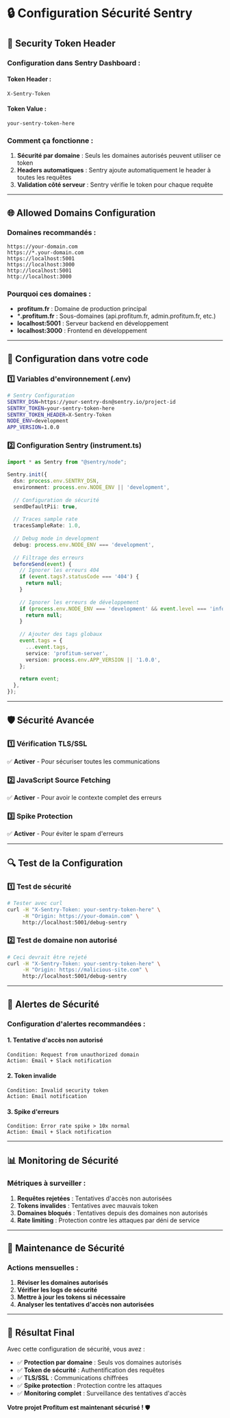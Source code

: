 # 🔒 Configuration Sécurité Sentry

## 🎯 **Security Token Header**

### **Configuration dans Sentry Dashboard :**

#### **Token Header :**
```
X-Sentry-Token
```

#### **Token Value :**
```
your-sentry-token-here
```

### **Comment ça fonctionne :**

1. **Sécurité par domaine** : Seuls les domaines autorisés peuvent utiliser ce token
2. **Headers automatiques** : Sentry ajoute automatiquement le header à toutes les requêtes
3. **Validation côté serveur** : Sentry vérifie le token pour chaque requête

---

## 🌐 **Allowed Domains Configuration**

### **Domaines recommandés :**

```
https://your-domain.com
https://*.your-domain.com
https://localhost:5001
https://localhost:3000
http://localhost:5001
http://localhost:3000
```

### **Pourquoi ces domaines :**

- **profitum.fr** : Domaine de production principal
- ***.profitum.fr** : Sous-domaines (api.profitum.fr, admin.profitum.fr, etc.)
- **localhost:5001** : Serveur backend en développement
- **localhost:3000** : Frontend en développement

---

## 🔧 **Configuration dans votre code**

### **1️⃣ Variables d'environnement (.env)**

```bash
# Sentry Configuration
SENTRY_DSN=https://your-sentry-dsn@sentry.io/project-id
SENTRY_TOKEN=your-sentry-token-here
SENTRY_TOKEN_HEADER=X-Sentry-Token
NODE_ENV=development
APP_VERSION=1.0.0
```

### **2️⃣ Configuration Sentry (instrument.ts)**

```typescript
import * as Sentry from "@sentry/node";

Sentry.init({
  dsn: process.env.SENTRY_DSN,
  environment: process.env.NODE_ENV || 'development',
  
  // Configuration de sécurité
  sendDefaultPii: true,
  
  // Traces sample rate
  tracesSampleRate: 1.0,
  
  // Debug mode in development
  debug: process.env.NODE_ENV === 'development',
  
  // Filtrage des erreurs
  beforeSend(event) {
    // Ignorer les erreurs 404
    if (event.tags?.statusCode === '404') {
      return null;
    }
    
    // Ignorer les erreurs de développement
    if (process.env.NODE_ENV === 'development' && event.level === 'info') {
      return null;
    }
    
    // Ajouter des tags globaux
    event.tags = {
      ...event.tags,
      service: 'profitum-server',
      version: process.env.APP_VERSION || '1.0.0',
    };
    
    return event;
  },
});
```

---

## 🛡️ **Sécurité Avancée**

### **1️⃣ Vérification TLS/SSL**
✅ **Activer** - Pour sécuriser toutes les communications

### **2️⃣ JavaScript Source Fetching**
✅ **Activer** - Pour avoir le contexte complet des erreurs

### **3️⃣ Spike Protection**
✅ **Activer** - Pour éviter le spam d'erreurs

---

## 🔍 **Test de la Configuration**

### **1️⃣ Test de sécurité**

```bash
# Tester avec curl
curl -H "X-Sentry-Token: your-sentry-token-here" \
     -H "Origin: https://your-domain.com" \
     http://localhost:5001/debug-sentry
```

### **2️⃣ Test de domaine non autorisé**

```bash
# Ceci devrait être rejeté
curl -H "X-Sentry-Token: your-sentry-token-here" \
     -H "Origin: https://malicious-site.com" \
     http://localhost:5001/debug-sentry
```

---

## 🚨 **Alertes de Sécurité**

### **Configuration d'alertes recommandées :**

#### **1. Tentative d'accès non autorisé**
```
Condition: Request from unauthorized domain
Action: Email + Slack notification
```

#### **2. Token invalide**
```
Condition: Invalid security token
Action: Email notification
```

#### **3. Spike d'erreurs**
```
Condition: Error rate spike > 10x normal
Action: Email + Slack notification
```

---

## 📊 **Monitoring de Sécurité**

### **Métriques à surveiller :**

1. **Requêtes rejetées** : Tentatives d'accès non autorisées
2. **Tokens invalides** : Tentatives avec mauvais token
3. **Domaines bloqués** : Tentatives depuis des domaines non autorisés
4. **Rate limiting** : Protection contre les attaques par déni de service

---

## 🔄 **Maintenance de Sécurité**

### **Actions mensuelles :**

1. **Réviser les domaines autorisés**
2. **Vérifier les logs de sécurité**
3. **Mettre à jour les tokens si nécessaire**
4. **Analyser les tentatives d'accès non autorisées**

---

## 🎉 **Résultat Final**

Avec cette configuration de sécurité, vous avez :

- ✅ **Protection par domaine** : Seuls vos domaines autorisés
- ✅ **Token de sécurité** : Authentification des requêtes
- ✅ **TLS/SSL** : Communications chiffrées
- ✅ **Spike protection** : Protection contre les attaques
- ✅ **Monitoring complet** : Surveillance des tentatives d'accès

**Votre projet Profitum est maintenant sécurisé !** 🛡️ 